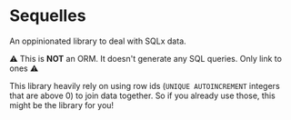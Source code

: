 # Sequelles

An oppinionated library to deal with SQLx data. 

⚠️ This is **NOT** an ORM. It doesn't generate any SQL queries. Only link to ones ⚠️

This library heavily rely on using row ids (`UNIQUE AUTOINCREMENT` integers that are above 0) to join data together. So if you already use those, this might be the library for you!